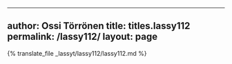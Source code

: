 
---
author: Ossi Törrönen
title: titles.lassy112
permalink: /lassy112/
layout: page
---
{% translate_file _lassyt/lassy112/lassy112.md %}